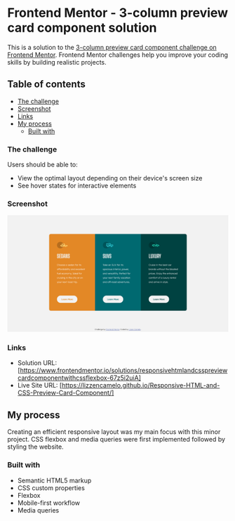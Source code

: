 # Frontend Mentor - 3-column preview card component solution

This is a solution to the [3-column preview card component challenge on Frontend Mentor](https://www.frontendmentor.io/challenges/3column-preview-card-component-pH92eAR2-). Frontend Mentor challenges help you improve your coding skills by building realistic projects. 

## Table of contents

  - [The challenge](#the-challenge)
  - [Screenshot](#screenshot)
  - [Links](#links)
- [My process](#my-process)
  - [Built with](#built-with)


### The challenge

Users should be able to:

- View the optimal layout depending on their device's screen size
- See hover states for interactive elements

### Screenshot

![Final design](./design/final-product.png)

### Links

- Solution URL: [https://www.frontendmentor.io/solutions/responsivehtmlandcsspreviewcardcomponentwithcssflexbox-67z5i2uiA]
- Live Site URL: [https://lizzencamelo.github.io/Responsive-HTML-and-CSS-Preview-Card-Component/]

## My process

Creating an efficient responsive layout was my main focus with this minor project. CSS flexbox and media queries were first implemented followed by styling the website.

### Built with

- Semantic HTML5 markup
- CSS custom properties
- Flexbox
- Mobile-first workflow
- Media queries
